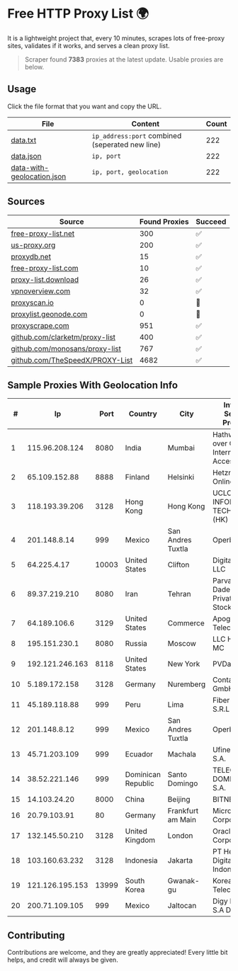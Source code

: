 
# Free HTTP Proxy List 🌍

It is a lightweight project that, every 10 minutes, scrapes lots of free-proxy sites, validates if it works, and serves a clean proxy list.


> Scraper found **7383** proxies at the latest update. Usable proxies are below.

## Usage

Click the file format that you want and copy the URL.


|File|Content|Count|
|----|-------|-----|
|[data.txt](https://raw.githubusercontent.com/themiralay/Proxy-List-World/master/data.txt)|`ip_address:port` combined (seperated new line)|222|
|[data.json](https://raw.githubusercontent.com/themiralay/Proxy-List-World/master/data.json)|`ip, port`|222|
|[data-with-geolocation.json](https://raw.githubusercontent.com/themiralay/Proxy-List-World/master/data-with-geolocation.json)|`ip, port, geolocation`|222|

## Sources

|Source|Found Proxies|Succeed|
|------|-------------|-------|
|[free-proxy-list.net](https://free-proxy-list.net)|300|✅|
|[us-proxy.org](https://www.us-proxy.org)|200|✅|
|[proxydb.net](http://proxydb.net)|15|✅|
|[free-proxy-list.com](https://free-proxy-list.com/?page=&port=&type%5B%5D=http&type%5B%5D=https&up_time=0&search=Search)|10|✅|
|[proxy-list.download](https://www.proxy-list.download/HTTP)|26|✅|
|[vpnoverview.com](https://vpnoverview.com/privacy/anonymous-browsing/free-proxy-servers)|32|✅|
|[proxyscan.io](https://www.proxyscan.io)|0|🚫|
|[proxylist.geonode.com](https://proxylist.geonode.com/api/proxy-list?limit=300&page=1&sort_by=lastChecked&sort_type=desc&protocols=http,https)|0|🚫|
|[proxyscrape.com](https://api.proxyscrape.com/v2/?request=displayproxies&protocol=http&timeout=10000&country=all&ssl=all&anonymity=all)|951|✅|
|[github.com/clarketm/proxy-list](https://raw.githubusercontent.com/clarketm/proxy-list/master/proxy-list-raw.txt)|400|✅|
|[github.com/monosans/proxy-list](https://raw.githubusercontent.com/monosans/proxy-list/main/proxies/http.txt)|767|✅|
|[github.com/TheSpeedX/PROXY-List](https://raw.githubusercontent.com/TheSpeedX/PROXY-List/master/http.txt)|4682|✅|


## Sample Proxies With Geolocation Info

|#|Ip|Port|Country|City|Internet Service Provider|
|-|--|----|-------|----|-------------------------|
|1|115.96.208.124|8080|India|Mumbai|Hathway IP over Cable Internet Access|
|2|65.109.152.88|8888|Finland|Helsinki|Hetzner Online GmbH|
|3|118.193.39.206|3128|Hong Kong|Hong Kong|UCLOUD INFORMATION TECHNOLOGY (HK) LIMITED|
|4|201.148.8.14|999|Mexico|San Andres Tuxtla|Operbes|
|5|64.225.4.17|10003|United States|Clifton|DigitalOcean, LLC|
|6|89.37.219.210|8080|Iran|Tehran|Parvaresh Dadeha Co. Private Joint Stock|
|7|64.189.106.6|3129|United States|Commerce|Apogee Telecom Inc.|
|8|195.151.230.1|8080|Russia|Moscow|LLC Home Me MC|
|9|192.121.246.163|8118|United States|New York|PVDataNet AB|
|10|5.189.172.158|3128|Germany|Nuremberg|Contabo GmbH|
|11|45.189.118.88|999|Peru|Lima|Fiber Digital S.R.L|
|12|201.148.8.12|999|Mexico|San Andres Tuxtla|Operbes|
|13|45.71.203.109|999|Ecuador|Machala|Ufinet Panama S.A.|
|14|38.52.221.146|999|Dominican Republic|Santo Domingo|TELECABLE DOMINICANO, S.A.|
|15|14.103.24.20|8000|China|Beijing|BITNET|
|16|20.79.103.91|80|Germany|Frankfurt am Main|Microsoft Corporation|
|17|132.145.50.210|3128|United Kingdom|London|Oracle Corporation|
|18|103.160.63.232|3128|Indonesia|Jakarta|PT Herza Digital Indonesia|
|19|121.126.195.153|13999|South Korea|Gwanak-gu|Korea Telecom|
|20|200.71.109.105|999|Mexico|Jaltocan|Digy Networks S.A De C.V.|



## Contributing

Contributions are welcome, and they are greatly appreciated! Every
little bit helps, and credit will always be given.

